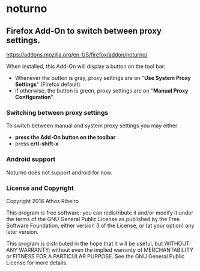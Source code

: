 noturno
=======

Firefox Add-On to switch between proxy settings.
----------------------------------------

https://addons.mozilla.org/en-US/firefox/addon/noturno/

When installed, this Add-On will display a button on the tool bar:

* Whenever the button is gray, proxy settings are on "**Use System Proxy Settings**" (Firefox default)
* if otherwise, the button is green, proxy settings are on "**Manual Proxy Configuration**".

### Switching between proxy settings

To switch between manual and system proxy settings you may either

* **press the Add-On button on the toolbar**
* press **crtl-shift-x**

### Android support

Noturno does not support android for now.

### License and Copyright

Copyright 2016 Athos Ribeiro

This program is free software: you can redistribute it and/or modify
it under the terms of the GNU General Public License as published by
the Free Software Foundation, either version 3 of the License, or
(at your option) any later version.

This program is distributed in the hope that it will be useful,
but WITHOUT ANY WARRANTY; without even the implied warranty of
MERCHANTABILITY or FITNESS FOR A PARTICULAR PURPOSE.  See the
GNU General Public License for more details.


